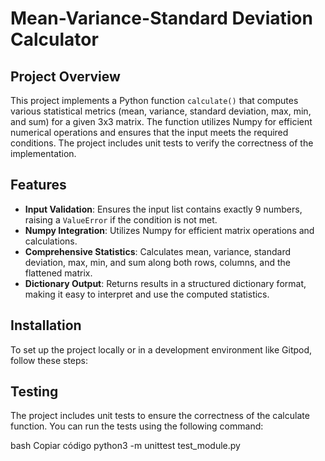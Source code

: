 # Mean-Variance-Standard Deviation Calculator

## Project Overview

This project implements a Python function `calculate()` that computes various statistical metrics (mean, variance, standard deviation, max, min, and sum) for a given 3x3 matrix. The function utilizes Numpy for efficient numerical operations and ensures that the input meets the required conditions. The project includes unit tests to verify the correctness of the implementation.

## Features

- **Input Validation**: Ensures the input list contains exactly 9 numbers, raising a `ValueError` if the condition is not met.
- **Numpy Integration**: Utilizes Numpy for efficient matrix operations and calculations.
- **Comprehensive Statistics**: Calculates mean, variance, standard deviation, max, min, and sum along both rows, columns, and the flattened matrix.
- **Dictionary Output**: Returns results in a structured dictionary format, making it easy to interpret and use the computed statistics.

## Installation

To set up the project locally or in a development environment like Gitpod, follow these steps:


## Testing
The project includes unit tests to ensure the correctness of the calculate function. You can run the tests using the following command:

bash
Copiar código
python3 -m unittest test_module.py
